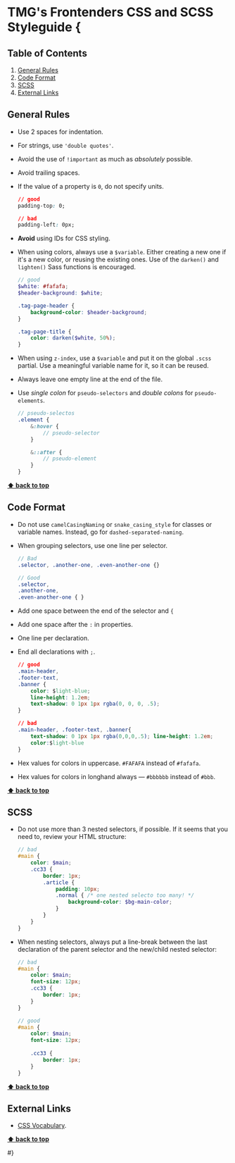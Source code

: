 # TMG's Frontenders CSS and SCSS Styleguide {

## Table of Contents

1. [General Rules](#general-rules)
1. [Code Format](#code-format)
1. [SCSS](#scss)
1. [External Links](#external-links)

## General Rules

- Use 2 spaces for indentation.

- For strings, use `'double quotes'`.

- Avoid the use of `!important` as much as _absolutely_ possible.

- Avoid trailing spaces.

- If the value of a property is `0`, do not specify units.

   ```css
   // good
   padding-top: 0;
   
   // bad
   padding-left: 0px;
   ```
   
- **Avoid** using IDs for CSS styling.

- When using colors, always use a `$variable`. Either creating a new one if it's a new color, or reusing the existing ones. Use of the `darken()` and `lighten()` Sass functions is encouraged.

	```scss
	// good
	$white: #fafafa;
	$header-background: $white;
	
	.tag-page-header {
		background-color: $header-background;
	}
	
	.tag-page-title {
		color: darken($white, 50%);
	}
	```
	
- When using `z-index`, use a `$variable` and put it on the global `.scss` partial. Use a meaningful variable name for it, so it can be reused.

- Always leave one empty line at the end of the file.

- Use _single colon_ for `pseudo-selectors` and _double colons_ for `pseudo-elements`.

	```scss
	// pseudo-selectos
	.element {
		&:hover {
			// pseudo-selector
		}

		&::after {
			// pseudo-element
		}
	}
	```

**[⬆ back to top](#table-of-contents)**

## Code Format	

- Do not use `camelCasingNaming` or `snake_casing_style` for classes or variable names. Instead, go for `dashed-separated-naming`.
	
- When grouping selectors, use one line per selector.
	```scss
	// Bad
	.selector, .another-one, .even-another-one {}
	
	// Good
	.selector,
	.another-one,
	.even-another-one { }
	```

- Add one space between the end of the selector and `{`

- Add one space after the `:` in properties.

- One line per declaration.

- End all declarations with `;`.

  ```css
  // good
  .main-header,
  .footer-text,
  .banner {
      color: $light-blue;
      line-height: 1.2em;
      text-shadow: 0 1px 1px rgba(0, 0, 0, .5);
  }
  
  // bad
  .main-header, .footer-text, .banner{
      text-shadow: 0 1px 1px rgba(0,0,0,.5); line-height: 1.2em;      
      color:$light-blue
  }
  ```

- Hex values for colors in uppercase. `#FAFAFA` instead of `#fafafa`.
- Hex values for colors in longhand always — `#bbbbbb` instead of `#bbb`.

**[⬆ back to top](#table-of-contents)**

## SCSS

- Do not use more than 3 nested selectors, if possible. If it seems that you need to, review your HTML structure:

	```scss
	// bad
	#main {
		color: $main;
		.cc33 {
			border: 1px;
			.article {
				padding: 10px;
				.normal { /* one nested selecto too many! */
					background-color: $bg-main-color;
				}
			}
		}
	}
	```

- When nesting selectors, always put a line-break between the last declaration of the parent selector and the new/child nested selector:

	```scss
	// bad
	#main {
		color: $main;
		font-size: 12px;
		.cc33 {
			border: 1px;
		}
	}
	
	// good
	#main {
		color: $main;
		font-size: 12px;
		
		.cc33 {
			border: 1px;
		}
	}
	```


**[⬆ back to top](#table-of-contents)**

## External Links
* [CSS Vocabulary](http://pumpula.net/p/apps/css-vocabulary/).

**[⬆ back to top](#table-of-contents)**


#}
